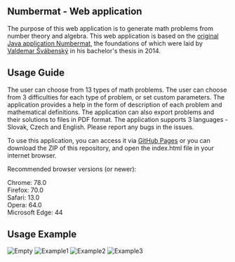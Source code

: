 ## Numbermat - Web application

The purpose of this web application is to generate math problems from number theory and algebra. This web application is based on the [original Java application Numbermat](https://github.com/svabensky/numbermat), the foundations of which were laid by [Valdemar Švábenský](https://elea.sk/valdemar/) in his bachelor's thesis in 2014.

## Usage Guide

The user can choose from 13 types of math problems. The user can choose from 3 difficulties for each type of problem, or set custom parameters. The application provides a help in the form of description of each problem and mathematical definitions. The application can also export problems and their solutions to files in PDF format. The application supports 3 languages - Slovak, Czech and English. Please report any bugs in the issues.

To use this application, you can access it via [GitHub Pages](https://mzcpp.github.io/Numbermat-WebApp/#en) or you can download the ZIP of this repository, and open the index.html file in your internet browser.

Recommended browser versions (or newer): 

Chrome: 78.0<br/>
Firefox: 70.0<br/>
Safari: 13.0<br/>
Opera: 64.0<br/>
Microsoft Edge: 44

## Usage Example

![Empty](readme_images/emptyUI.png)
![Example1](readme_images/exampleUsage1.png)
![Example2](readme_images/exampleUsage2.png)
![Example3](readme_images/exampleUsage3.png)
